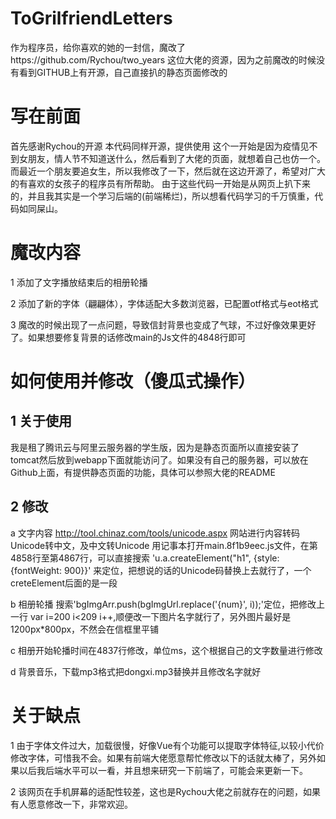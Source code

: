 # ToGrilfriendLetters
作为程序员，给你喜欢的她的一封信，魔改了https://github.com/Rychou/two_years 这位大佬的资源，因为之前魔改的时候没有看到GITHUB上有开源，自己直接扒的静态页面修改的

# 写在前面
首先感谢Rychou的开源
本代码同样开源，提供使用
这个一开始是因为疫情见不到女朋友，情人节不知道送什么，然后看到了大佬的页面，就想着自己也仿一个。而最近一个朋友要追女生，所以我修改了一下，然后就在这边开源了，希望对广大的有喜欢的女孩子的程序员有所帮助。
由于这些代码一开始是从网页上扒下来的，并且我其实是一个学习后端的(前端稀烂)，所以想看代码学习的千万慎重，代码如同屎山。

# 魔改内容
1 添加了文字播放结束后的相册轮播

2 添加了新的字体（翩翩体），字体适配大多数浏览器，已配置otf格式与eot格式

3 魔改的时候出现了一点问题，导致信封背景也变成了气球，不过好像效果更好了。如果想要修复背景的话修改main的Js文件的4848行即可

# 如何使用并修改（傻瓜式操作）

## 1 关于使用
我是租了腾讯云与阿里云服务器的学生版，因为是静态页面所以直接安装了tomcat然后放到webapp下面就能访问了。如果没有自己的服务器，可以放在Github上面，有提供静态页面的功能，具体可以参照大佬的README

## 2 修改
a 文字内容 http://tool.chinaz.com/tools/unicode.aspx 网站进行内容转码Unicode转中文，及中文转Unicode
用记事本打开main.8f1b9eec.js文件，在第4858行至第4867行，可以直接搜索  'u.a.createElement("h1", {style: {fontWeight: 900}}'  来定位，把想说的话的Unicode码替换上去就行了，一个creteElement后面的是一段

b 相册轮播 搜索'bgImgArr.push(bgImgUrl.replace('{num}', i));'定位，把修改上一行 var i=200 i<209 i++,顺便改一下图片名字就行了，另外图片最好是1200px*800px，不然会在信框里平铺

c 相册开始轮播时间在4837行修改，单位ms，这个根据自己的文字数量进行修改

d 背景音乐，下载mp3格式把dongxi.mp3替换并且修改名字就好

# 关于缺点
1 由于字体文件过大，加载很慢，好像Vue有个功能可以提取字体特征,以较小代价修改字体，可惜我不会。如果有前端大佬愿意帮忙修改以下的话就太棒了，另外如果以后我后端水平可以一看，并且想来研究一下前端了，可能会来更新一下。

2 该网页在手机屏幕的适配性较差，这也是Rychou大佬之前就存在的问题，如果有人愿意修改一下，非常欢迎。

